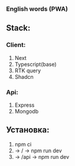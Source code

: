 <h3>English words (PWA)</h3>

<h2>Stack:</h2>

<h3>Client:</h3>

1. Next
2. Typescript(base)
3. RTK query
4. Shadcn

<h3>Api:</h3>

1. Express
2. Mongodb

<h2>Установка:</h2>

1. npm ci
2. -> / -> npm run dev
3. -> /api -> npm run dev
